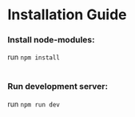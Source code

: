 # Installation Guide

### Install node-modules:

run `npm install` </br></br>

### Run development server:

run `npm run dev`
